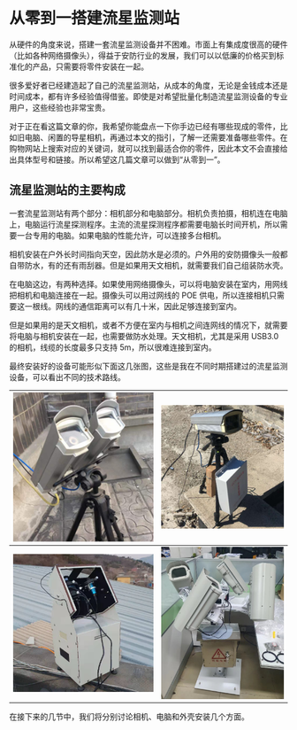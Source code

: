 # 从零到一搭建流星监测站

从硬件的角度来说，搭建一套流星监测设备并不困难。市面上有集成度很高的硬件（比如各种网络摄像头），得益于安防行业的发展，我们可以以低廉的价格买到标准化的产品，只需要将零件安装在一起。

很多爱好者已经建造起了自己的流星监测站，从成本的角度，无论是金钱成本还是时间成本，都有许多经验值得借鉴。即使是对希望批量化制造流星监测设备的专业用户，这些经验也非常宝贵。

对于正在看这篇文章的你，我希望你能盘点一下你手边已经有哪些现成的零件，比如旧电脑、闲置的导星相机，再通过本文的指引，了解一还需要准备哪些零件。在购物网站上搜索对应的关键词，就可以找到最适合你的零件，因此本文不会直接给出具体型号和链接。所以希望这几篇文章可以做到“从零到一”。

## 流星监测站的主要构成

一套流星监测站有两个部分：相机部分和电脑部分。相机负责拍摄，相机连在电脑上，电脑运行流星探测程序。主流的流星探测程序都需要电脑长时间开机，所以需要一台专用的电脑。如果电脑的性能允许，可以连接多台相机。

相机安装在户外长时间指向天空，因此防水是必须的。户外用的安防摄像头一般都自带防水，有的还有雨刮器。但是如果用天文相机，就需要我们自己组装防水壳。

在电脑这边，有两种选择。如果使用网络摄像头，可以将电脑安装在室内，用网线把相机和电脑连接在一起。摄像头可以用过网线的 POE 供电，所以连接相机只需要这一根线。网线的通信距离可以有几十米，因此足够连接到室内。

但是如果用的是天文相机，或者不方便在室内与相机之间连网线的情况下，就需要将电脑与相机安装在一起，也需要做防水处理。天文相机，尤其是采用 USB3.0 的相机，线缆的长度最多只支持 5m，所以很难连接到室内。

最终安装好的设备可能形似下面这几张图，这些是我在不同时期搭建过的流星监测设备，可以看出不同的技术路线。

| ![](image/20221226200707.png) | ![](image/20221226200648.png) |
| ----------------------------- | ----------------------------- |
| ![](image/20221226200732.png) | ![](image/20221231170347.png) |

在接下来的几节中，我们将分别讨论相机、电脑和外壳安装几个方面。

